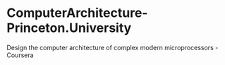# ComputerArchitecture-Princeton.University
Design the computer architecture of complex modern microprocessors - Coursera
